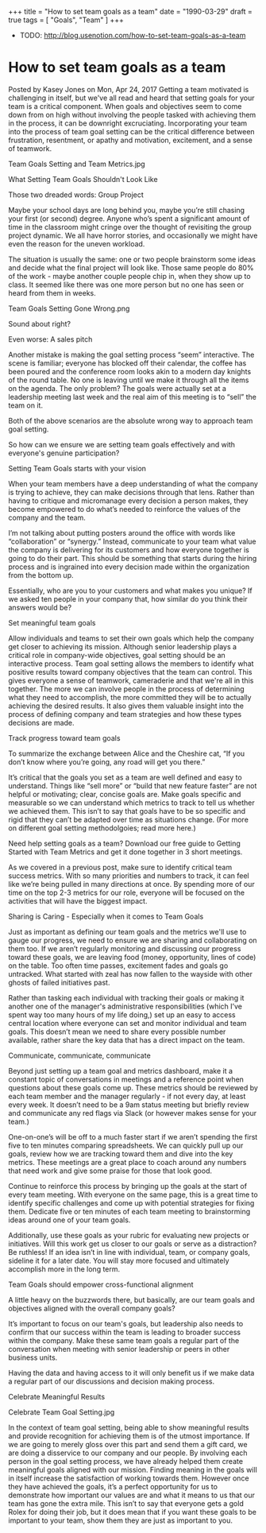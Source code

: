 +++
title = "How to set team goals as a team"
date = "1990-03-29"
draft = true
tags = [
    "Goals",
    "Team"
]
+++

- TODO: http://blog.usenotion.com/how-to-set-team-goals-as-a-team

# How to set team goals as a team

Posted by Kasey Jones on Mon, Apr 24, 2017 Getting a team motivated is
challenging in itself, but we've all read and heard that setting goals for your
team is a critical component. When goals and objectives seem to come down from
on high without involving the people tasked with achieving them in the process,
it can be downright excruciating. Incorporating your team into the process of
team goal setting can be the critical difference between frustration,
resentment, or apathy and motivation, excitement, and a sense of teamwork.

Team Goals Setting and Team Metrics.jpg

What Setting Team Goals Shouldn't Look Like

Those two dreaded words: Group Project

Maybe your school days are long behind you, maybe you’re still chasing your
first (or second) degree. Anyone who’s spent a significant amount of time in the
classroom might cringe over the thought of revisiting the group project dynamic.
We all have horror stories, and occasionally we might have even the reason for
the uneven workload.

The situation is usually the same: one or two people brainstorm some ideas and
decide what the final project will look like. Those same people do 80% of the
work - maybe another couple people chip in, when they show up to class. It
seemed like there was one more person but no one has seen or heard from them in
weeks.

Team Goals Setting Gone Wrong.png

Sound about right?


Even worse: A sales pitch

Another mistake is making the goal setting process “seem” interactive. The scene
is familiar; everyone has blocked off their calendar, the coffee has been poured
and the conference room looks akin to a modern day knights of the round table.
No one is leaving until we make it through all the items on the agenda. The only
problem? The goals were actually set at a leadership meeting last week and the
real aim of this meeting is to “sell” the team on it.

Both of the above scenarios are the absolute wrong way to approach team goal
setting.

So how can we ensure we are setting team goals effectively and with everyone's
genuine participation?


Setting Team Goals starts with your vision

When your team members have a deep understanding of what the company is trying
to achieve, they can make decisions through that lens. Rather than having to
critique and micromanage every decision a person makes, they become empowered to
do what’s needed to reinforce the values of the company and the team.

I’m not talking about putting posters around the office with words like
“collaboration” or “synergy.” Instead, communicate to your team what value the
company is delivering for its customers and how everyone together is going to do
their part. This should be something that starts during the hiring process and
is ingrained into every decision made within the organization from the bottom
up.

Essentially, who are you to your customers and what makes you unique? If we
asked ten people in your company that, how similar do you think their answers
would be?


Set meaningful team goals

Allow individuals and teams to set their own goals which help the company get
closer to achieving its mission. Although senior leadership plays a critical
role in company-wide objectives, goal setting should be an interactive process.
Team goal setting allows the members to identify what positive results toward
company objectives that the team can control. This gives everyone a sense of
teamwork, cameraderie and that we're all in this together. The more we can
involve people in the process of determining what they need to accomplish, the
more committed they will be to actually achieving the desired results. It also
gives them valuable insight into the process of defining company and team
strategies and how these types decisions are made.


Track progress toward team goals

To summarize the exchange between Alice and the Cheshire cat, “If you don’t know
where you’re going, any road will get you there.”

It’s critical that the goals you set as a team are well defined and easy to
understand. Things like “sell more” or “build that new feature faster” are not
helpful or motivating; clear, concise goals are. Make goals specific and
measurable so we can understand which metrics to track to tell us whether we
achieved them. This isn’t to say that goals have to be so specific and rigid
that they can’t be adapted over time as situations change. (For more on
different goal setting methodolgoies; read more here.)

Need help setting goals as a team? Download our free guide to Getting Started
with Team Metrics and get it done together in 3 short meetings.

As we covered in a previous post, make sure to identify critical team success
metrics. With so many priorities and numbers to track, it can feel like we’re
being pulled in many directions at once. By spending more of our time on the top
2-3 metrics for our role, everyone will be focused on the activities that will
have the biggest impact.

Sharing is Caring - Especially when it comes to Team Goals

Just as important as defining our team goals and the metrics we'll use to gauge
our progress, we need to ensure we are sharing and collaborating on them too. If
we aren’t regularly monitoring and discussing our progress toward these goals,
we are leaving food (money, opportunity, lines of code) on the table. Too often
time passes, excitement fades and goals go untracked. What started with zeal has
now fallen to the wayside with other ghosts of failed initiatives past.

Rather than tasking each individual with tracking their goals or making it
another one of the manager's administrative responsibilities (which I’ve spent
way too many hours of my life doing,) set up an easy to access central location
where everyone can set and monitor individual and team goals. This doesn’t mean
we need to share every possible number available, rather share the key data that
has a direct impact on the team.

Communicate, communicate, communicate

Beyond just setting up a team goal and metrics dashboard, make it a constant
topic of conversations in meetings and a reference point when questions about
these goals come up. These metrics should be reviewed by each team member and
the manager regularly - if not every day, at least every week. It doesn’t need
to be a 9am status meeting but briefly review and communicate any red flags via
Slack (or however makes sense for your team.)

One-on-one’s will be off to a much faster start if we aren’t spending the first
five to ten minutes comparing spreadsheets. We can quickly pull up our goals,
review how we are tracking toward them and dive into the key metrics. These
meetings are a great place to coach around any numbers that need work and give
some praise for those that look good.

Continue to reinforce this process by bringing up the goals at the start of
every team meeting. With everyone on the same page, this is a great time to
identify specific challenges and come up with potential strategies for fixing
them. Dedicate five or ten minutes of each team meeting to brainstorming ideas
around one of your team goals.

Additionally, use these goals as your rubric for evaluating new projects or
initiatives. Will this work get us closer to our goals or serve as a
distraction? Be ruthless! If an idea isn’t in line with individual, team, or
company goals, sideline it for a later date. You will stay more focused and
ultimately accomplish more in the long term.

Team Goals should empower cross-functional alignment

A little heavy on the buzzwords there, but basically, are our team goals and
objectives aligned with the overall company goals?

It’s important to focus on our team's goals, but leadership also needs to
confirm that our success within the team is leading to broader success within
the company. Make these same team goals a regular part of the conversation when
meeting with senior leadership or peers in other business units.

Having the data and having access to it will only benefit us if we make data a
regular part of our discussions and decision making process.

Celebrate Meaningful Results

Celebrate Team Goal Setting.jpg

In the context of team goal setting, being able to show meaningful results and
provide recognition for achieving them is of the utmost importance. If we are
going to merely gloss over this part and send them a gift card, we are doing a
disservice to our company and our people. By involving each person in the goal
setting process, we have already helped them create meaningful goals aligned
with our mission. Finding meaning in the goals will in itself increase the
satisfaction of working towards them. However once they have achieved the goals,
it’s a perfect opportunity for us to demonstrate how important our values are
and what it means to us that our team has gone the extra mile. This isn’t to say
that everyone gets a gold Rolex for doing their job, but it does mean that if
you want these goals to be important to your team, show them they are just as
important to you.
